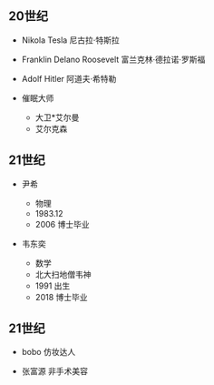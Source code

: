 ## 20世纪
- Nikola Tesla 尼古拉·特斯拉

- Franklin Delano Roosevelt 富兰克林·德拉诺·罗斯福

- Adolf Hitler 阿道夫·希特勒

- 催眠大师
    - 大卫*艾尔曼
    - 艾尔克森

## 21世纪
- 尹希
    - 物理
    - 1983.12
    - 2006 博士毕业

- 韦东奕
    - 数学
    - 北大扫地僧韦神
    - 1991 出生
    - 2018 博士毕业


## 21世纪
- bobo 仿妆达人

- 张富源 非手术美容

